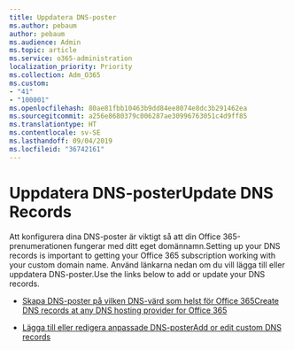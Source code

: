 ```yaml
---
title: Uppdatera DNS-poster
ms.author: pebaum
author: pebaum
ms.audience: Admin
ms.topic: article
ms.service: o365-administration
localization_priority: Priority
ms.collection: Adm_O365
ms.custom:
- "41"
- "100001"
ms.openlocfilehash: 80ae81fbb10463b9dd84ee8074e8dc3b291462ea
ms.sourcegitcommit: a256e8680379c006287ae30996763051c4d9ff85
ms.translationtype: HT
ms.contentlocale: sv-SE
ms.lasthandoff: 09/04/2019
ms.locfileid: "36742161"
---
```

# <a name="update-dns-records"></a><span data-ttu-id="dfd28-102">Uppdatera DNS-poster</span><span class="sxs-lookup"><span data-stu-id="dfd28-102">Update DNS Records</span></span>

<span data-ttu-id="dfd28-103">Att konfigurera dina DNS-poster är viktigt så att din Office 365-prenumerationen fungerar med ditt eget domännamn.</span><span class="sxs-lookup"><span data-stu-id="dfd28-103">Setting up your DNS records is important to getting your Office 365 subscription working with your custom domain name.</span></span> <span data-ttu-id="dfd28-104">Använd länkarna nedan om du vill lägga till eller uppdatera DNS-poster.</span><span class="sxs-lookup"><span data-stu-id="dfd28-104">Use the links below to add or update your DNS records.</span></span>
  
- [<span data-ttu-id="dfd28-105">Skapa DNS-poster på vilken DNS-värd som helst för Office 365</span><span class="sxs-lookup"><span data-stu-id="dfd28-105">Create DNS records at any DNS hosting provider for Office 365</span></span>](https://docs.microsoft.com/office365/admin/get-help-with-domains/create-dns-records-at-any-dns-hosting-provider)

- [<span data-ttu-id="dfd28-106">Lägga till eller redigera anpassade DNS-poster</span><span class="sxs-lookup"><span data-stu-id="dfd28-106">Add or edit custom DNS records</span></span>](https://docs.microsoft.com/office365/admin/dns/add-or-edit-custom-dns-records)
